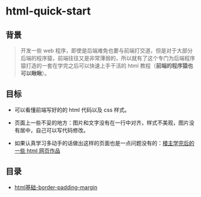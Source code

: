 # html-quick-start

## 背景

> 开发一些 web 程序，即使是后端难免也要与前端打交道，但是对于大部分后端的程序猿，前端往往又是非常薄弱的，所以就有了这个专门为后端程序猿打造的一套在学完之后可以快速上手干活的 html 教程（**前端的程序猿也可以瞅瞅**）。

## 目标

* 可以看懂前端写好的的 html 代码以及 css 样式。

* 页面上一些不妥的地方：图片和文字没有在一行中对齐，样式不美观，图片没有居中，自己可以写代码修改。

* 如果认真学习多动手的话做出这样的页面也是一点问题没有的：[楼主学完后的一些 html 网页作品](https://github.com/MrQuJL/html-works "楼主学完后的一些 html 网页作品")

## 目录

* [html基础-border-padding-margin](https://github.com/MrQuJL/html-quick-start/blob/master/01_html基础-border-padding-margin/README.md "html基础-border-padding-margin")










